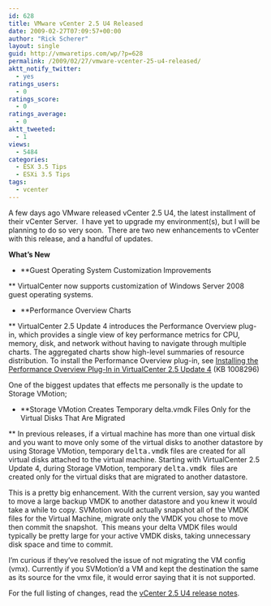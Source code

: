 ```yaml
---
id: 628
title: VMware vCenter 2.5 U4 Released
date: 2009-02-27T07:09:57+00:00
author: "Rick Scherer"
layout: single
guid: http://vmwaretips.com/wp/?p=628
permalink: /2009/02/27/vmware-vcenter-25-u4-released/
aktt_notify_twitter:
  - yes
ratings_users:
  - 0
ratings_score:
  - 0
ratings_average:
  - 0
aktt_tweeted:
  - 1
views:
  - 5484
categories:
  - ESX 3.5 Tips
  - ESXi 3.5 Tips
tags:
  - vcenter
---
```

A few days ago VMware released vCenter 2.5 U4, the latest installment of their vCenter Server.  I have yet to upgrade my environment(s), but I will be planning to do so very soon.  There are two new enhancements to vCenter with this release, and a handful of updates.

<!--more-->

**What&#8217;s New**

  * **Guest Operating System Customization Improvements
  
** VirtualCenter now supports customization of Windows Server 2008 guest operating systems.
  * **Performance Overview Charts
  
** VirtualCenter 2.5 Update 4 introduces the Performance Overview plug-in, which provides a single view of key performance metrics for CPU, memory, disk, and network without having to navigate through multiple charts. The aggregated charts show high-level summaries of resource distribution. To install the Performance Overview plug-in, see <a href="http://vmwaretips.com/wp/2009/02/27/installing-the-performance-overview-plug-in-in-virtualcenter-25-update-4" target="_self">Installing the Performance Overview Plug-In in VirtualCenter 2.5 Update 4</a> (KB 1008296)

One of the biggest updates that effects me personally is the update to Storage VMotion;

  * **Storage VMotion Creates Temporary delta.vmdk Files Only for the Virtual Disks That Are Migrated
  
** In previous releases, if a virtual machine has more than one virtual disk and you want to move only some of the virtual disks to another datastore by using Storage VMotion, temporary <tt>delta.vmdk</tt> files are created for all virtual disks attached to the virtual machine. Starting with VirtualCenter 2.5 Update 4, during Storage VMotion, temporary <tt>delta.vmdk </tt>files are created only for the virtual disks that are migrated to another datastore.

This is a pretty big enhancement. With the current version, say you wanted to move a large backup VMDK to another datastore and you knew it would take a while to copy. SVMotion would actually snapshot all of the VMDK files for the Virtual Machine, migrate only the VMDK you chose to move then commit the snapshot.  This means your delta VMDK files would typically be pretty large for your active VMDK disks, taking unnecessary disk space and time to commit.

I&#8217;m curious if they&#8217;ve resolved the issue of not migrating the VM config (vmx). Currently if you SVMotion&#8217;d a VM and kept the destination the same as its source for the vmx file, it would error saying that it is not supported.

For the full listing of changes, read the <a href=" http://www.vmware.com/support/vi3/doc/vi3_vc25u4_rel_notes.html" target="_blank">vCenter 2.5 U4 release notes</a>.